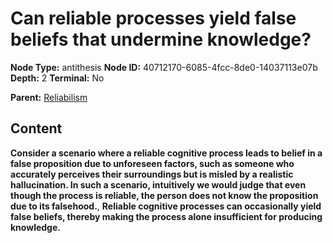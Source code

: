 # Can reliable processes yield false beliefs that undermine knowledge?

**Node Type:** antithesis
**Node ID:** 40712170-6085-4fcc-8de0-14037113e07b
**Depth:** 2
**Terminal:** No

**Parent:** [Reliabilism](reliabilism.md)

## Content

**Consider a scenario where a reliable cognitive process leads to belief in a false proposition due to unforeseen factors, such as someone who accurately perceives their surroundings but is misled by a realistic hallucination. In such a scenario, intuitively we would judge that even though the process is reliable, the person does not know the proposition due to its falsehood.**, **Reliable cognitive processes can occasionally yield false beliefs, thereby making the process alone insufficient for producing knowledge.**
